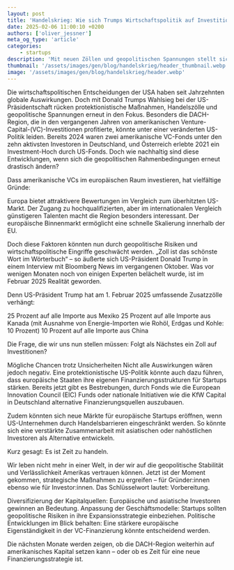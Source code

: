 ```yaml
---
layout: post
title: 'Handelskrieg: Wie sich Trumps Wirtschaftspolitik auf Investitionen in der DACH-Region auswirkt'
date: 2025-02-06 11:00:10 +0200
authors: ['oliver_jessner']
meta_og_type: 'article'
categories:
    - startups
description: 'Mit neuen Zöllen und geopolitischen Spannungen stellt sich die Frage: Bleibt amerikanisches Kapital eine verlässliche Finanzierungsquelle für die DACH-Region? Jetzt ist die Zeit, strategische Maßnahmen zu setzen. 💡'
thumbnail: '/assets/images/gen/blog/handelskrieg/header_thumbnail.webp'
image: '/assets/images/gen/blog/handelskrieg/header.webp'
---
```


Die wirtschaftspolitischen Entscheidungen der USA haben seit Jahrzehnten globale Auswirkungen. Doch mit Donald Trumps Wahlsieg bei der US-Präsidentschaft rücken protektionistische Maßnahmen, Handelszölle und geopolitische Spannungen erneut in den Fokus. Besonders die DACH-Region, die in den vergangenen Jahren von amerikanischen Venture-Capital-(VC)-Investitionen profitierte, könnte unter einer veränderten US-Politik leiden. Bereits 2024 waren zwei amerikanische VC-Fonds unter den zehn aktivsten Investoren in Deutschland, und Österreich erlebte 2021 ein Investment-Hoch durch US-Fonds. Doch wie nachhaltig sind diese Entwicklungen, wenn sich die geopolitischen Rahmenbedingungen erneut drastisch ändern?

Dass amerikanische VCs im europäischen Raum investieren, hat vielfältige Gründe:

Europa bietet attraktivere Bewertungen im Vergleich zum überhitzten US-Markt.
Der Zugang zu hochqualifizierten, aber im internationalen Vergleich günstigeren Talenten macht die Region besonders interessant.
Der europäische Binnenmarkt ermöglicht eine schnelle Skalierung innerhalb der EU.

Doch diese Faktoren könnten nun durch geopolitische Risiken und wirtschaftspolitische Eingriffe geschwächt werden. „Zoll ist das schönste Wort im Wörterbuch“ – so äußerte sich US-Präsident Donald Trump in einem Interview mit Bloomberg News im vergangenen Oktober. Was vor wenigen Monaten noch von einigen Experten belächelt wurde, ist im Februar 2025 Realität geworden.

Denn US-Präsident Trump hat am 1. Februar 2025 umfassende Zusatzzölle verhängt:

25 Prozent auf alle Importe aus Mexiko
25 Prozent auf alle Importe aus Kanada (mit Ausnahme von Energie-Importen wie Rohöl, Erdgas und Kohle: 10 Prozent)
10 Prozent auf alle Importe aus China

Die Frage, die wir uns nun stellen müssen: Folgt als Nächstes ein Zoll auf Investitionen?

Mögliche Chancen trotz Unsicherheiten Nicht alle Auswirkungen wären jedoch negativ. Eine protektionistische US-Politik könnte auch dazu führen, dass europäische Staaten ihre eigenen Finanzierungsstrukturen für Startups stärken. Bereits jetzt gibt es Bestrebungen, durch Fonds wie die European Innovation Council (EIC) Funds oder nationale Initiativen wie die KfW Capital in Deutschland alternative Finanzierungsquellen auszubauen.

Zudem könnten sich neue Märkte für europäische Startups eröffnen, wenn US-Unternehmen durch Handelsbarrieren eingeschränkt werden. So könnte sich eine verstärkte Zusammenarbeit mit asiatischen oder nahöstlichen Investoren als Alternative entwickeln.

Kurz gesagt: Es ist Zeit zu handeln.

Wir leben nicht mehr in einer Welt, in der wir auf die geopolitische Stabilität und Verlässlichkeit Amerikas vertrauen können. Jetzt ist der Moment gekommen, strategische Maßnahmen zu ergreifen – für Gründer:innen ebenso wie für Investor:innen. Das Schlüsselwort lautet: Vorbereitung.

Diversifizierung der Kapitalquellen: Europäische und asiatische Investoren gewinnen an Bedeutung.
Anpassung der Geschäftsmodelle: Startups sollten geopolitische Risiken in ihre Expansionsstrategie einbeziehen.
Politische Entwicklungen im Blick behalten: Eine stärkere europäische Eigenständigkeit in der VC-Finanzierung könnte entscheidend werden.

Die nächsten Monate werden zeigen, ob die DACH-Region weiterhin auf amerikanisches Kapital setzen kann – oder ob es Zeit für eine neue Finanzierungsstrategie ist.
